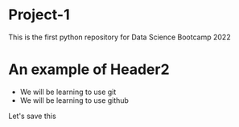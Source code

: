 # Project-1

This is the first python repository for Data Science Bootcamp 2022

# An example of Header2

- We will be learning to use git 
- We will be learning to use github

Let's save this